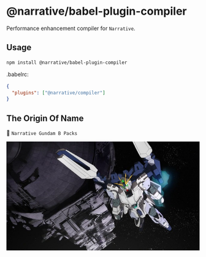 # @narrative/babel-plugin-compiler

Performance enhancement compiler for `Narrative`.

## Usage

```bash
npm install @narrative/babel-plugin-compiler
```

.babelrc:

```json
{
  "plugins": ["@narrative/compiler"]
}
```

## The Origin Of Name

🤖 `Narrative Gundam B Packs`

<img src="../../public/images/narrative-gundam-b-pack.jpg" alt="Narrative">
